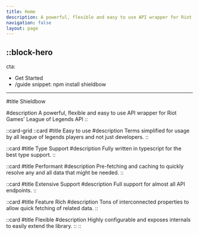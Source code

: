 ```yaml
---
title: Home
description: A powerful, flexible and easy to use API wrapper for Riot Games' League of Legends API.
navigation: false
layout: page
---
```


::block-hero
---
cta:
  - Get Started
  - /guide
snippet: npm install shieldbow
---

#title
Shieldbow

#description
A powerful, flexible and easy to use API wrapper for Riot Games' League of Legends API
::

::card-grid
::card
#title
Easy to use
#description
Terms simplified for usage by all league of legends players and not just developers.
::

::card
#title
Type Support
#description
Fully written in typescript for the best type support.
::

::card
#title
Performant
#description
Pre-fetching and caching to quickly resolve any and all data that might be needed.
::

::card
#title
Extensive Support
#description
Full support for almost all API endpoints.
::

::card
#title
Feature Rich
#description
Tons of interconnected properties to allow quick fetching of related data.
::

::card
#title
Flexible
#description
Highly configurable and exposes internals to easily extend the library.
::
::
